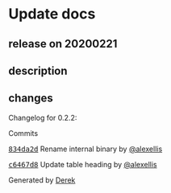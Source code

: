 # Update docs

## release on 20200221

## description

## changes

Changelog for 0.2.2:

Commits

<a class="commit-link" data-hovercard-type="commit" data-hovercard-url="https://github.com/openfaas/nats-connector/commit/834da2d981dab2e1edf5272206971363291336f9/hovercard" href="https://github.com/openfaas/nats-connector/commit/834da2d981dab2e1edf5272206971363291336f9"><tt>834da2d</tt></a> Rename internal binary by <a class="user-mention notranslate" data-hovercard-type="user" data-hovercard-url="/users/alexellis/hovercard" data-octo-click="hovercard-link-click" data-octo-dimensions="link_type:self" href="https://github.com/alexellis">@alexellis</a>

<a class="commit-link" data-hovercard-type="commit" data-hovercard-url="https://github.com/openfaas/nats-connector/commit/c6467d85d07b355aa79606f2c7f5baa007f03260/hovercard" href="https://github.com/openfaas/nats-connector/commit/c6467d85d07b355aa79606f2c7f5baa007f03260"><tt>c6467d8</tt></a> Update table heading by <a class="user-mention notranslate" data-hovercard-type="user" data-hovercard-url="/users/alexellis/hovercard" data-octo-click="hovercard-link-click" data-octo-dimensions="link_type:self" href="https://github.com/alexellis">@alexellis</a>

Generated by <a href="https://github.com/alexellis/derek/">Derek</a>

